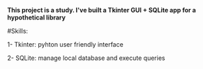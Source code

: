 **This project is a study. I've built a Tkinter GUI + SQLite app for a hypothetical library**

#Skills:

1- Tkinter: pyhton user friendly interface

2- SQLite: manage local database and execute queries
